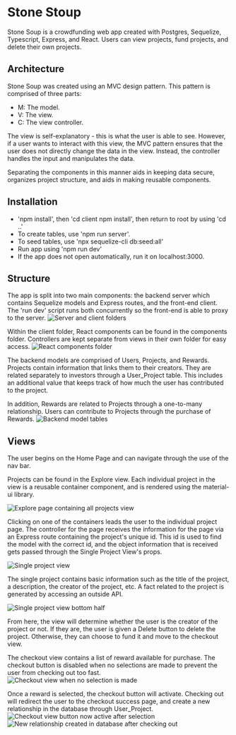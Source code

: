 # Stone Stoup
Stone Soup is a crowdfunding web app created with Postgres, Sequelize, Typescript, Express, and React. Users can view projects, fund projects, and delete their own projects.

## Architecture
Stone Soup was created using an MVC design pattern. This pattern is comprised of three parts:
- M: The model. 
- V: The view.
- C: The view controller.

The view is self-explanatory - this is what the user is able to see. However, if a user wants to interact with this view, the MVC pattern ensures that the user does not directly change the data in the view. Instead, the controller handles the input and manipulates the data.

Separating the components in this manner aids in keeping data secure, organizes project structure, and aids in making reusable components.

## Installation
- 'npm install', then 'cd client npm install', then return to root by using 'cd ..'
- To create tables, use 'npm run server'.
- To seed tables, use 'npx sequelize-cli db:seed:all'
- Run app using 'npm run dev'
- If the app does not open automatically, run it on localhost:3000.

## Structure
The app is split into two main components: the backend server which contains Sequelize models and Express routes, and the front-end client. The 'run dev' script runs both concurrently so the front-end is able to proxy to the server.
![Server and client folders](https://imgur.com/PQhTQ7n.png)

Within the client folder, React components can be found in the components folder. Controllers are kept separate from views in their own folder for easy access.
![React components folder](https://imgur.com/mUUFW6d.png)

The backend models are comprised of Users, Projects, and Rewards.
Projects contain information that links them to their creators. They are related separately to investors through a User_Project table. This includes an additional value that keeps track of how much the user has contributed to the project.

In addition, Rewards are related to Projects through a one-to-many relationship. Users can contribute to Projects through the purchase of Rewards.
![Backend model tables](https://imgur.com/szmINVI.png)

## Views
The user begins on the Home Page and can navigate through the use of the nav bar. 

Projects can be found in the Explore view. Each individual project in the view is a reusable container component, and is rendered using the material-ui library. 

![Explore page containing all projects view](https://imgur.com/mttLKA1.png)

Clicking on one of the containers leads the user to the individual project page. The controller for the page receives the information for the page via an Express route containing the project's unique id. This id is used to find the model with the correct id, and the object information that is received gets passed through the Single Project View's props.

![Single project view](https://i.imgur.com/ENcGqbZ.png)

The single project contains basic information such as the title of the project, a description, the creator of the project, etc. A fact related to the project is generated by accessing an outside API.

![Single project view bottom half](https://imgur.com/2qpEQmg.png)

From here, the view will determine whether the user is the creator of the project or not. If they are, the user is given a Delete button to delete the project. Otherwise, they can choose to fund it and move to the checkout view.

The checkout view contains a list of reward available for purchase. The checkout button is disabled when no selections are made to prevent the user from checking out too fast.
![Checkout view when no selection is made](https://i.imgur.com/ae128ha.png)

Once a reward is selected, the checkout button will activate. Checking out will redirect the user to the checkout success page, and create a new relationship in the database through User_Project.
![Checkout view button now active after selection](https://i.imgur.com/L6s4cC6.png)
![New relationship created in database after checking out](https://imgur.com/iOobiRn.png)